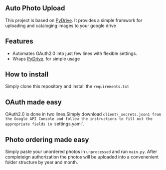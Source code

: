 Auto Photo Upload
-------

This project is based on [PyDrive](https://github.com/googleworkspace/PyDrive).
It provides a simple framwork for uploading and cataloging images to your google drive

Features
-------------------

-  Automates OAuth2.0 into just few lines with flexible settings.
-  Wraps [PyDrive](https://github.com/googleworkspace/PyDrive). for simple usage

How to install
--------------

Simply clone this repository and install the `requirements.txt`

OAuth made easy
---------------

OAuth2.0 is done in two lines.Simply download `client\_secrets.json1 from the Google API Console and follow the instructions to fill out the appropriate fields in `settings.yaml`.

Photo ordering made easy
---------------
Simply paste your unordered photos in `unprocessed` and run `main.py`. After completeign authorization the photos will be uploaded into a convenenient folder structure by year and month. 
